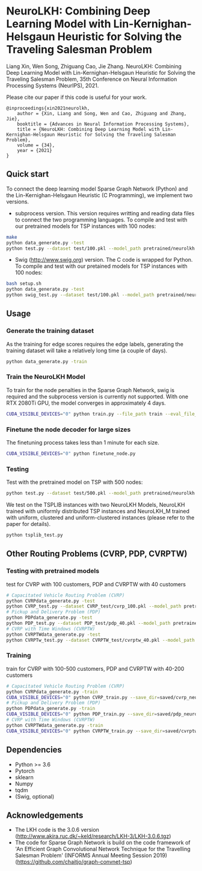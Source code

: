 # NeuroLKH: Combining Deep Learning Model with Lin-Kernighan-Helsgaun Heuristic for Solving the Traveling Salesman Problem
Liang Xin, Wen Song, Zhiguang Cao, Jie Zhang. NeuroLKH: Combining Deep Learning Model with Lin-Kernighan-Helsgaun Heuristic for Solving the Traveling Salesman Problem, 35th Conference on Neural Information Processing Systems (NeurIPS), 2021.

Please cite our paper if this code is useful for your work.
```
@inproceedings{xin2021neurolkh,
    author = {Xin, Liang and Song, Wen and Cao, Zhiguang and Zhang, Jie},
    booktitle = {Advances in Neural Information Processing Systems},
    title = {NeuroLKH: Combining Deep Learning Model with Lin-Kernighan-Helsgaun Heuristic for Solving the Traveling Salesman Problem},
    volume = {34},
    year = {2021}
}
```

## Quick start
To connect the deep learning model Sparse Graph Network (Python) and the Lin-Kernighan-Helsgaun Heuristic (C Programming), we implement two versions.
* subprocess version. This version requires writting and reading data files to connect the two programming languages. To compile and test with our pretrained models for TSP instances with 100 nodes:
```bash
make
python data_generate.py -test
python test.py --dataset test/100.pkl --model_path pretrained/neurolkh.pt --n_samples 1000 --lkh_trials 1000 --neurolkh_trials 1000
```
* Swig (http://www.swig.org) version. The C code is wrapped for Python. To compile and test with our pretained models for TSP instances with 100 nodes:
```bash
bash setup.sh
python data_generate.py -test
python swig_test.py --dataset test/100.pkl --model_path pretrained/neurolkh.pt --n_samples 1000 --lkh_trials 1000 --neurolkh_trials 1000
```

## Usage
### Generate the training dataset
As the training for edge scores requires the edge labels, generating the training dataset will take a relatively long time (a couple of days).
```bash
python data_generate.py -train
```
### Train the NeuroLKH Model 
To train for the node penalties in the Sparse Graph Network, swig is required and the subprocess version is currently not supported. With one RTX 2080Ti GPU, the model converges in approximately 4 days.
```bash
CUDA_VISIBLE_DEVICES="0" python train.py --file_path train --eval_file_path val --eval_batch_size=100 --save_dir=saved/tsp_neurolkh --learning_rate=0.0001
```
### Finetune the node decoder for large sizes
The finetuning process takes less than 1 minute for each size.
```bash
CUDA_VISIBLE_DEVICES="0" python finetune_node.py
```
### Testing
Test with the pretrained model on TSP with 500 nodes:
```bash
python test.py --dataset test/500.pkl --model_path pretrained/neurolkh.pt --n_samples 1000 --lkh_trials 1000 --neurolkh_trials 1000
```
We test on the TSPLIB instances with two NeuroLKH Models, NeuroLKH trained with uniformly distributed TSP instances and NeuroLKH_M trained with uniform, clustered and uniform-clustered instances (please refer to the paper for details).
```bash
python tsplib_test.py
```

## Other Routing Problems (CVRP, PDP, CVRPTW)
### Testing with pretrained models
test for CVRP with 100 customers, PDP and CVRPTW with 40 customers
```bash
# Capacitated Vehicle Routing Problem (CVRP)
python CVRPdata_generate.py -test
python CVRP_test.py --dataset CVRP_test/cvrp_100.pkl --model_path pretrained/cvrp_neurolkh.pt --n_samples 1000 --lkh_trials 10000 --neurolkh_trials 10000
# Pickup and Delivery Problem (PDP)
python PDPdata_generate.py -test
python PDP_test.py --dataset PDP_test/pdp_40.pkl --model_path pretrained/pdp_neurolkh.pt --n_samples 1000 --lkh_trials 10000 --neurolkh_trials 10000
# CVRP with Time Windows (CVRPTW)
python CVRPTWdata_generate.py -test
python CVRPTw_test.py --dataset CVRPTW_test/cvrptw_40.pkl --model_path pretrained/cvrptw_neurolkh.pt --n_samples 1000 --lkh_trials 10000 --neurolkh_trials 10000
```
### Training
train for CVRP with 100-500 customers, PDP and CVRPTW with 40-200 customers
```bash
# Capacitated Vehicle Routing Problem (CVRP)
python CVRPdata_generate.py -train
CUDA_VISIBLE_DEVICES="0" python CVRP_train.py --save_dir=saved/cvrp_neurolkh
# Pickup and Delivery Problem (PDP)
python PDPdata_generate.py -train
CUDA_VISIBLE_DEVICES="0" python PDP_train.py --save_dir=saved/pdp_neurolkh
# CVRP with Time Windows (CVRPTW)
python CVRPTWdata_generate.py -train
CUDA_VISIBLE_DEVICES="0" python CVRPTW_train.py --save_dir=saved/cvrptw_neurolkh
```

## Dependencies
* Python >= 3.6
* Pytorch
* sklearn
* Numpy
* tqdm
* (Swig, optional)

## Acknowledgements
* The LKH code is the 3.0.6 version (http://www.akira.ruc.dk/~keld/research/LKH-3/LKH-3.0.6.tgz)
* The code for Sparse Graph Network is build on the code framework of 'An Efficient Graph Convolutional Network Technique for the Travelling Salesman Problem' (INFORMS Annual Meeting Session 2019) (https://github.com/chaitjo/graph-convnet-tsp)

